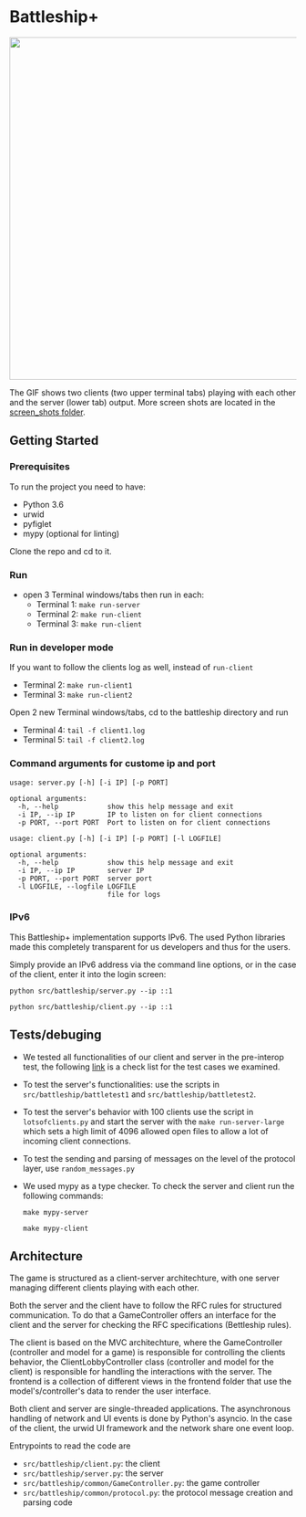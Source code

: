 # Battleship+

<img src="https://github.com/AmineAfia/Battleship-/blob/master/screen_shots/clients-server-overview.gif" width="600" />

The GIF shows two clients (two upper terminal tabs) playing with each other and the server (lower tab) output. 
More screen shots are located in the [screen_shots folder](./screen_shots).

## Getting Started
### Prerequisites
To run the project you need to have:

- Python 3.6
- urwid
- pyfiglet
- mypy (optional for linting)

Clone the repo and cd to it.

### Run
- open 3 Terminal windows/tabs then run in each:
	- Terminal 1: `make run-server`
	- Terminal 2: `make run-client`
	- Terminal 3: `make run-client`

### Run in developer mode
If you want to follow the clients log as well, instead of `run-client`
- Terminal 2: `make run-client1`
- Terminal 3: `make run-client2`

Open 2 new Terminal windows/tabs, cd to the battleship directory and run
- Terminal 4: `tail -f client1.log`
- Terminal 5: `tail -f client2.log`

### Command arguments for custome ip and port

```
usage: server.py [-h] [-i IP] [-p PORT]

optional arguments:
  -h, --help            show this help message and exit
  -i IP, --ip IP        IP to listen on for client connections
  -p PORT, --port PORT  Port to listen on for client connections
```

```
usage: client.py [-h] [-i IP] [-p PORT] [-l LOGFILE]

optional arguments:
  -h, --help            show this help message and exit
  -i IP, --ip IP        server IP
  -p PORT, --port PORT  server port
  -l LOGFILE, --logfile LOGFILE
                        file for logs
```

### IPv6

This Battleship+ implementation supports IPv6. The used Python
libraries made this completely transparent for us developers and
thus for the users.

Simply provide an IPv6 address via the command line options, or in the case of the client, enter it into the login screen:

```
python src/battleship/server.py --ip ::1
```

```
python src/battleship/client.py --ip ::1
```

## Tests/debuging

- We tested all functionalities of our client and server in the pre-interop test, 
the following [link](https://amineafia.github.io/Battleship-test-cases/) is a check list for the test cases we examined.

- To test the server's functionalities: use the scripts in `src/battleship/battletest1` and `src/battleship/battletest2`. 

- To test the server's behavior with 100 clients use the script in `lotsofclients.py` and start the server with the `make run-server-large` which sets a high limit of 4096 allowed open files to allow a lot of incoming client connections.

- To test the sending and parsing of messages on the level of the protocol layer, use `random_messages.py`

- We used mypy as a type checker. To check the server and client run the following commands:
	```
	make mypy-server
	```
	```
	make mypy-client
	```

## Architecture
The game is structured as a client-server architechture, with one server managing different clients playing with each other.

Both the server and the client have to follow the RFC rules for structured communication.
To do that a GameController offers an interface for the client and the server for checking the RFC specifications (Bettleship rules).

The client is based on the MVC architechture, where the GameController (controller and model for a game) is responsible for controlling the clients behavior, 
the ClientLobbyController class (controller and model for the client) is responsible for handling the interactions with the server. The frontend is a collection of 
different views in the frontend folder that use the model's/controller's data to render the user interface.

Both client and server are single-threaded applications. The asynchronous handling of network and UI events is done by Python's asyncio.
In the case of the client, the urwid UI framework and the network share one event loop.

Entrypoints to read the code are

- `src/battleship/client.py`: the client
- `src/battleship/server.py`: the server
- `src/battleship/common/GameController.py`: the game controller
- `src/battleship/common/protocol.py`: the protocol message creation and parsing code
